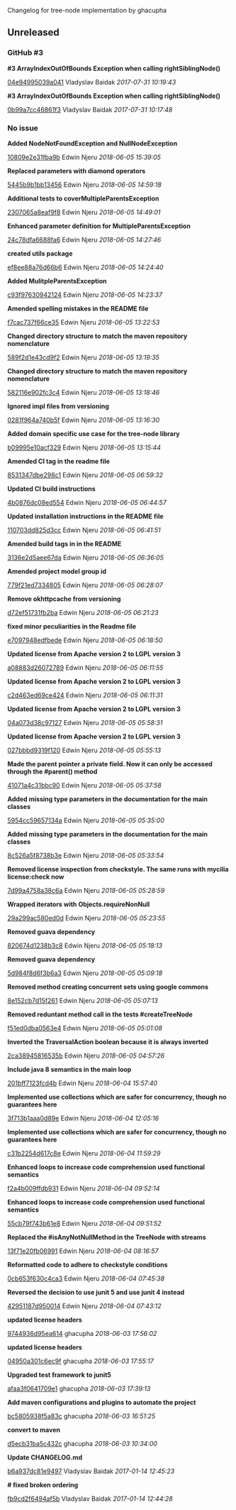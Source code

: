 
Changelog for tree-node implementation by ghacupha

## Unreleased
### GitHub #3   

**#3 ArrayIndexOutOfBounds Exception when calling rightSiblingNode()**


[04e94995039a041](https://github.com/ghacupha/tree-node/commit/04e94995039a041) Vladyslav Baidak *2017-07-31 10:19:43*

**#3 ArrayIndexOutOfBounds Exception when calling rightSiblingNode()**


[0b99a7cc46861f3](https://github.com/ghacupha/tree-node/commit/0b99a7cc46861f3) Vladyslav Baidak *2017-07-31 10:17:48*


### No issue

**Added NodeNotFoundException and NullNodeException**


[10809e2e31fba9b](https://github.com/ghacupha/tree-node/commit/10809e2e31fba9b) Edwin Njeru *2018-06-05 15:39:05*

**Replaced parameters with diamond operators**


[5445b9b1bb13456](https://github.com/ghacupha/tree-node/commit/5445b9b1bb13456) Edwin Njeru *2018-06-05 14:59:18*

**Additional tests to coverMultipleParentsException**


[2307065a8eaf9f8](https://github.com/ghacupha/tree-node/commit/2307065a8eaf9f8) Edwin Njeru *2018-06-05 14:49:01*

**Enhanced parameter definition for MultipleParentsException**


[24c78dfa6688fa6](https://github.com/ghacupha/tree-node/commit/24c78dfa6688fa6) Edwin Njeru *2018-06-05 14:27:46*

**created utils package**


[ef8ee88a76d66b6](https://github.com/ghacupha/tree-node/commit/ef8ee88a76d66b6) Edwin Njeru *2018-06-05 14:24:40*

**Added MulitpleParentsException**


[c93f97630942124](https://github.com/ghacupha/tree-node/commit/c93f97630942124) Edwin Njeru *2018-06-05 14:23:37*

**Amended spelling mistakes in the README file**


[f7cac737f66ce35](https://github.com/ghacupha/tree-node/commit/f7cac737f66ce35) Edwin Njeru *2018-06-05 13:22:53*

**Changed directory structure to match the maven repository nomenclature**


[589f2d1e43cd9f2](https://github.com/ghacupha/tree-node/commit/589f2d1e43cd9f2) Edwin Njeru *2018-06-05 13:19:35*

**Changed directory structure to match the maven repository nomenclature**


[582116e902fc3c4](https://github.com/ghacupha/tree-node/commit/582116e902fc3c4) Edwin Njeru *2018-06-05 13:18:46*

**Ignored impl files from versioning**


[0281f964a740b5f](https://github.com/ghacupha/tree-node/commit/0281f964a740b5f) Edwin Njeru *2018-06-05 13:16:30*

**Added domain specific use case for the tree-node library**


[b09995e10acf329](https://github.com/ghacupha/tree-node/commit/b09995e10acf329) Edwin Njeru *2018-06-05 13:15:44*

**Amended CI tag in the readme file**


[8531347dbe298c1](https://github.com/ghacupha/tree-node/commit/8531347dbe298c1) Edwin Njeru *2018-06-05 06:59:32*

**Updated CI build instructions**


[4b0876dc08ed554](https://github.com/ghacupha/tree-node/commit/4b0876dc08ed554) Edwin Njeru *2018-06-05 06:44:57*

**Updated installation instructions in the README file**


[110703dd825d3cc](https://github.com/ghacupha/tree-node/commit/110703dd825d3cc) Edwin Njeru *2018-06-05 06:41:51*

**Amended build tags in in the README**


[3136e2d5aee67da](https://github.com/ghacupha/tree-node/commit/3136e2d5aee67da) Edwin Njeru *2018-06-05 06:36:05*

**Amended project model group id**


[779f21ed7334805](https://github.com/ghacupha/tree-node/commit/779f21ed7334805) Edwin Njeru *2018-06-05 06:28:07*

**Remove okhttpcache from versioning**


[d72ef51731fb2ba](https://github.com/ghacupha/tree-node/commit/d72ef51731fb2ba) Edwin Njeru *2018-06-05 06:21:23*

**fixed minor peculiarities in the Readme file**


[e7097948edfbede](https://github.com/ghacupha/tree-node/commit/e7097948edfbede) Edwin Njeru *2018-06-05 06:18:50*

**Updated license from Apache version 2 to LGPL version 3**


[a08883d26072789](https://github.com/ghacupha/tree-node/commit/a08883d26072789) Edwin Njeru *2018-06-05 06:11:55*

**Updated license from Apache version 2 to LGPL version 3**


[c2d463ed69ce424](https://github.com/ghacupha/tree-node/commit/c2d463ed69ce424) Edwin Njeru *2018-06-05 06:11:31*

**Updated license from Apache version 2 to LGPL version 3**


[04a073d38c97127](https://github.com/ghacupha/tree-node/commit/04a073d38c97127) Edwin Njeru *2018-06-05 05:58:31*

**Updated license from Apache version 2 to LGPL version 3**


[027bbbd9319f120](https://github.com/ghacupha/tree-node/commit/027bbbd9319f120) Edwin Njeru *2018-06-05 05:55:13*

**Made the parent pointer a private field. Now it can only be accessed through the #parent() method**


[41071a4c31bbc90](https://github.com/ghacupha/tree-node/commit/41071a4c31bbc90) Edwin Njeru *2018-06-05 05:37:58*

**Added missing type parameters in the documentation for the main classes**


[5954cc59657134a](https://github.com/ghacupha/tree-node/commit/5954cc59657134a) Edwin Njeru *2018-06-05 05:35:00*

**Added missing type parameters in the documentation for the main classes**


[8c526a5f8738b3e](https://github.com/ghacupha/tree-node/commit/8c526a5f8738b3e) Edwin Njeru *2018-06-05 05:33:54*

**Removed license inspection from checkstyle. The same runs with mycilia license:check now**


[7d99a4758a38c6a](https://github.com/ghacupha/tree-node/commit/7d99a4758a38c6a) Edwin Njeru *2018-06-05 05:28:59*

**Wrapped iterators with Objects.requireNonNull**


[29a299ac580ed0d](https://github.com/ghacupha/tree-node/commit/29a299ac580ed0d) Edwin Njeru *2018-06-05 05:23:55*

**Removed guava dependency**


[820674d1238b3c8](https://github.com/ghacupha/tree-node/commit/820674d1238b3c8) Edwin Njeru *2018-06-05 05:18:13*

**Removed guava dependency**


[5d984f8d6f3b6a3](https://github.com/ghacupha/tree-node/commit/5d984f8d6f3b6a3) Edwin Njeru *2018-06-05 05:09:18*

**Removed method creating concurrent sets using google commons**


[8e152cb7d15f261](https://github.com/ghacupha/tree-node/commit/8e152cb7d15f261) Edwin Njeru *2018-06-05 05:07:13*

**Removed reduntant method call in the tests #createTreeNode**


[f51ed0dba0563e4](https://github.com/ghacupha/tree-node/commit/f51ed0dba0563e4) Edwin Njeru *2018-06-05 05:01:08*

**Inverted the TraversalAction boolean because it is always inverted**


[2ca38945816535b](https://github.com/ghacupha/tree-node/commit/2ca38945816535b) Edwin Njeru *2018-06-05 04:57:26*

**Include java 8 semantics in the main loop**


[201bff7123fcd4b](https://github.com/ghacupha/tree-node/commit/201bff7123fcd4b) Edwin Njeru *2018-06-04 15:57:40*

**Implemented use collections which are safer for concurrency, though no guarantees here**


[3f713b1aaa0d89e](https://github.com/ghacupha/tree-node/commit/3f713b1aaa0d89e) Edwin Njeru *2018-06-04 12:05:16*

**Implemented use collections which are safer for concurrency, though no guarantees here**


[c31b2254d617c8e](https://github.com/ghacupha/tree-node/commit/c31b2254d617c8e) Edwin Njeru *2018-06-04 11:59:29*

**Enhanced loops to increase code comprehension used functional semantics**


[f2a4b009ffdb931](https://github.com/ghacupha/tree-node/commit/f2a4b009ffdb931) Edwin Njeru *2018-06-04 09:52:14*

**Enhanced loops to increase code comprehension used functional semantics**


[55cb79f743b61e8](https://github.com/ghacupha/tree-node/commit/55cb79f743b61e8) Edwin Njeru *2018-06-04 09:51:52*

**Replaced the #isAnyNotNullMethod in the TreeNode with streams**


[13f71e20fb06991](https://github.com/ghacupha/tree-node/commit/13f71e20fb06991) Edwin Njeru *2018-06-04 08:16:57*

**Reformatted code to adhere to checkstyle conditions**


[0cb653f630c4ca3](https://github.com/ghacupha/tree-node/commit/0cb653f630c4ca3) Edwin Njeru *2018-06-04 07:45:38*

**Reversed the decision to use junit 5 and use junit 4 instead**


[42951187d950014](https://github.com/ghacupha/tree-node/commit/42951187d950014) Edwin Njeru *2018-06-04 07:43:12*

**updated license headers**


[9744936d95ea614](https://github.com/ghacupha/tree-node/commit/9744936d95ea614) ghacupha *2018-06-03 17:56:02*

**updated license headers**


[04950a301c6ec9f](https://github.com/ghacupha/tree-node/commit/04950a301c6ec9f) ghacupha *2018-06-03 17:55:17*

**Upgraded test framework to junit5**


[afaa3f0641709e1](https://github.com/ghacupha/tree-node/commit/afaa3f0641709e1) ghacupha *2018-06-03 17:39:13*

**Add maven configurations and plugins to automate the project**


[bc5805938f5a83c](https://github.com/ghacupha/tree-node/commit/bc5805938f5a83c) ghacupha *2018-06-03 16:51:25*

**convert to maven**


[d5ecb31ba5c432c](https://github.com/ghacupha/tree-node/commit/d5ecb31ba5c432c) ghacupha *2018-06-03 10:34:00*

**Update CHANGELOG.md**


[b6a937dc81e9497](https://github.com/ghacupha/tree-node/commit/b6a937dc81e9497) Vladyslav Baidak *2017-01-14 12:45:23*

**# fixed broken ordering**


[fb9cd2f6494af5b](https://github.com/ghacupha/tree-node/commit/fb9cd2f6494af5b) Vladyslav Baidak *2017-01-14 12:44:28*



